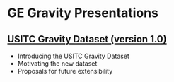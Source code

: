 # GE Gravity Presentations

## [USITC Gravity Dataset (version 1.0)](http://rawgit.com/USITC/GE-Gravity/master/Presentations/Dataset/Version-1.0.html)
- Introducing the USITC Gravity Dataset
- Motivating the new dataset
- Proposals for future extensibility
